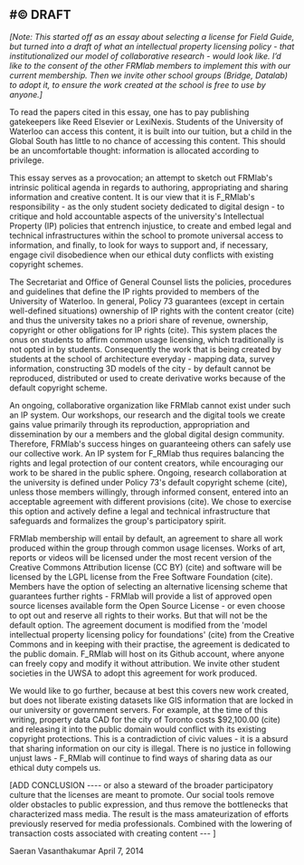 #© DRAFT
---
_[Note: This started off as an essay about selecting a license for Field Guide, but turned into a draft of what an intellectual property licensing policy - that institutionalized our model of collaborative research - would look like. I’d like to the consent of the other FRMlab members to implement this with our current membership. Then we invite other school groups (Bridge, Datalab) to adopt it, to ensure the work created at the school is free to use by anyone.]_

To read the papers cited in this essay, one has to pay publishing gatekeepers like Reed Elsevier or LexiNexis. Students of the University of Waterloo can access this content, it is built into our tuition, but a child in the Global South has little to no chance of accessing this content. This should be an uncomfortable thought: information is allocated according to privilege.
 
This essay serves as a provocation; an attempt to sketch out FRMlab's intrinsic political agenda in regards to authoring, appropriating and sharing information and creative content. It is our view that it is F_RMlab's responsibility - as the only student society dedicated to digital design - to critique and hold accountable aspects of the university's Intellectual Property (IP) policies that entrench injustice, to create and embed legal and technical infrastructures within the school to promote universal access to information, and finally, to look for ways to support and, if necessary, engage civil disobedience when our ethical duty conflicts with existing copyright schemes.
 
The Secretariat and Office of General Counsel lists the policies, procedures and guidelines that define the IP rights provided to members of the University of Waterloo. In general, Policy 73 guarantees (except in certain well-defined situations) ownership of IP rights with the content creator (cite) and thus the university takes no a priori share of revenue, ownership, copyright or other obligations for IP rights (cite). This system places the onus on students to affirm common usage licensing, which traditionally is not opted in by students. Consequently the work that is being created by students at the school of architecture everyday - mapping data, survey information, constructing 3D models of the city - by default cannot be reproduced, distributed or used to create derivative works because of the default copyright scheme.
 
An ongoing, collaborative organization like FRMlab cannot exist under such an IP system. Our workshops, our research and the digital tools we create gains value primarily through its reproduction, appropriation and dissemination by our a members and the global digital design community. Therefore, FRMlab's success hinges on guaranteeing others can safely use our collective work. An IP system for F_RMlab thus requires balancing the rights and legal protection of our content creators, while encouraging our work to be shared in the public sphere. Ongoing, research collaboration at the university is defined under Policy 73's default copyright scheme (cite), unless those members willingly, through informed consent, entered into an acceptable agreement with different provisions (cite). We chose to exercise this option and actively define a legal and technical infrastructure that safeguards and formalizes the group's participatory spirit.
 
FRMlab membership will entail by default, an agreement to share all work produced within the group through common usage licenses. Works of art, reports or videos will be licensed under the most recent version of the Creative Commons Attribution license (CC BY) (cite) and software will be licensed by the LGPL license from the Free Software Foundation (cite). Members have the option of selecting an alternative licensing scheme that guarantees further rights - FRMlab will provide a list of approved open source licenses available form the Open Source License - or even choose to opt out and reserve all rights to their works. But that will not be the default option. The agreement document is modified from the 'model intellectual property licensing policy for foundations' (cite) from the Creative Commons and in keeping with their practise, the agreement is dedicated to the public domain. F_RMlab will host on its Github account, where anyone can freely copy and modify it without attribution. We invite other student societies in the UWSA to adopt this agreement for work produced.
 
We would like to go further, because at best this covers new work created, but does not liberate existing datasets like GIS information that are locked in our university or government servers. For example, at the time of this writing, property data CAD for the city of Toronto costs $92,100.00 (cite) and releasing it into the public domain would conflict with its existing copyright protections. This is a contradiction of civic values - it is a absurd that sharing information on our city is illegal. There is no justice in following unjust laws - F_RMlab will continue to find ways of sharing data as our ethical duty compels us.
 
[ADD CONCLUSION ---- 
 or also a steward of the broader participatory culture that the licenses are meant to promote. Our social tools remove older obstacles to public expression, and thus remove the bottlenecks that characterized mass media. The result is the mass amateurization of efforts previously reserved for media professionals. Combined with the lowering of transaction costs associated with creating content --- ]
 
Saeran Vasanthakumar
April 7, 2014
